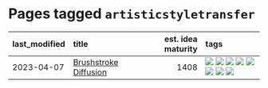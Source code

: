 # Pages tagged `artisticstyletransfer`

|last_modified|title|est. idea maturity|tags
|:---|:---|---:|:---|
|2023-04-07|[Brushstroke Diffusion](../brushstroke-diffusion.md)|1408|[![](https://img.shields.io/badge/tag-artisticstyletransfer-abf295)](../tags/artisticstyletransfer.md) [![](https://img.shields.io/badge/tag-creativity-97a75e)](../tags/creativity.md) [![](https://img.shields.io/badge/tag-deepgenerativemodeling-29349d)](../tags/deepgenerativemodeling.md) [![](https://img.shields.io/badge/tag-experimental-b25b5)](../tags/experimental.md) [![](https://img.shields.io/badge/tag-image_processing-50c04b)](../tags/image_processing.md) [![](https://img.shields.io/badge/tag-modeltraining-4072a1)](../tags/modeltraining.md) [![](https://img.shields.io/badge/tag-painting-7c795e)](../tags/painting.md) [![](https://img.shields.io/badge/tag-wip-e6ab9)](../tags/wip.md)|